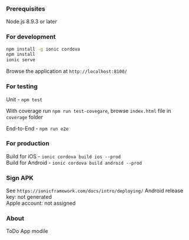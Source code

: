 ### Prerequisites
Node.js 8.9.3 or later

### For development
```bash
npm install -g ionic cordova
npm install
ionic serve
```
Browse the application at `http://localhost:8100/`

### For testing 

Unit - `npm test`     

With coverage run `npm run test-covegare`, browse `index.html` file in `coverage` folder     

End-to-End - `npm run e2e`   

### For production

Build for iOS - `ionic cordova build ios --prod`         
Build for Android - `ionic cordova build android --prod`         

### Sign APK
See `https://ionicframework.com/docs/intro/deploying/`
Android release key: not generated        
Apple account: not assigned           

### About    
ToDo App modile